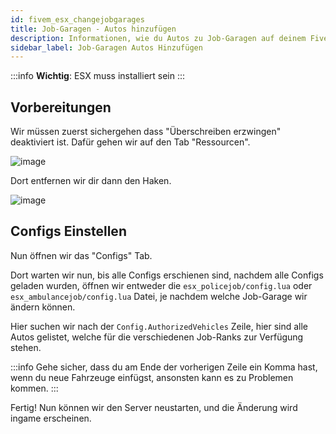 ```yaml
---
id: fivem_esx_changejobgarages
title: Job-Garagen - Autos hinzufügen
description: Informationen, wie du Autos zu Job-Garagen auf deinem FiveM-Server mit ESX von ZAP-Hosting hinzufügen kannst - ZAP-Hosting.com Dokumentationen
sidebar_label: Job-Garagen Autos Hinzufügen
---
```


:::info
**Wichtig**: ESX muss installiert sein
:::


## Vorbereitungen

Wir müssen zuerst sichergehen dass "Überschreiben erzwingen" deaktiviert ist.
Dafür gehen wir auf den Tab "Ressourcen".

![image](https://user-images.githubusercontent.com/13604413/159166772-6969c9ed-c67c-4e92-9189-ebd9147d749c.png)

Dort entfernen wir dir dann den Haken.

![image](https://user-images.githubusercontent.com/13604413/159166774-cd5dde6c-c6e2-40b2-8bcb-6080c511fc1a.png)


## Configs Einstellen

Nun öffnen wir das "Configs" Tab.

Dort warten wir nun, bis alle Configs erschienen sind, nachdem alle Configs geladen wurden, öffnen wir entweder die `esx_policejob/config.lua` oder `esx_ambulancejob/config.lua` Datei, je nachdem welche Job-Garage wir ändern können.

Hier suchen wir nach der `Config.AuthorizedVehicles` Zeile, hier sind alle Autos gelistet, welche für die verschiedenen Job-Ranks zur Verfügung stehen.

:::info
Gehe sicher, dass du am Ende der vorherigen Zeile ein Komma hast, wenn du neue Fahrzeuge einfügst, ansonsten kann es zu Problemen kommen.
:::

Fertig! Nun können wir den Server neustarten, und die Änderung wird ingame erscheinen.
